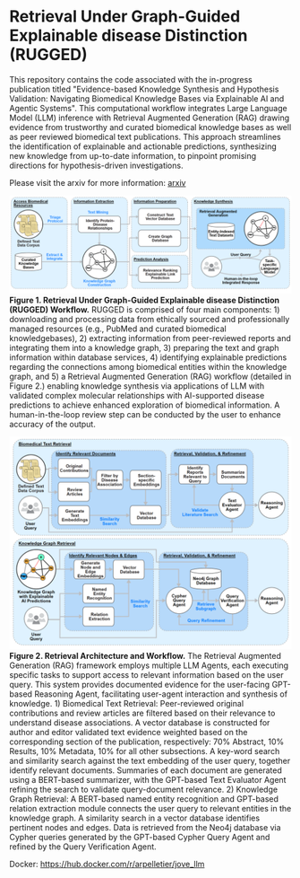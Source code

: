 # Retrieval Under Graph-Guided Explainable disease Distinction (RUGGED)
This repository contains the code associated with the in-progress publication titled "Evidence-based Knowledge Synthesis and Hypothesis Validation: Navigating Biomedical Knowledge Bases via Explainable AI and Agentic Systems". This computational workflow integrates Large Language Model (LLM) inference with Retrieval Augmented Generation (RAG) drawing evidence from trustworthy and curated biomedical knowledge bases as well as peer reviewed biomedical text publications. This approach streamlines the identification of explainable and actionable predictions, synthesizing new knowledge from up-to-date information, to pinpoint promising directions for hypothesis-driven investigations.

Please visit the arxiv for more information: [arxiv](https://arxiv.org/abs/2407.12888)

![workflow](assets/workflow.png)
**Figure 1. Retrieval Under Graph-Guided Explainable disease Distinction (RUGGED) Workflow.** RUGGED is comprised of four main components: 1) downloading and processing data from ethically sourced and professionally managed resources (e.g., PubMed and curated biomedical knowledgebases), 2) extracting information from peer-reviewed reports and integrating them into a knowledge graph, 3) preparing the text and graph information within database services, 4) identifying explainable predictions regarding the connections among biomedical entities within the knowledge graph, and 5) a Retrieval Augmented Generation (RAG) workflow (detailed in Figure 2.) enabling knowledge synthesis via applications of LLM with validated complex molecular relationships with AI-supported disease predictions to achieve enhanced exploration of biomedical information. A human-in-the-loop review step can be conducted by the user to enhance accuracy of the output.

![workflow](assets/retrieval.png)
**Figure 2. Retrieval Architecture and Workflow.** The Retrieval Augmented Generation (RAG) framework employs multiple LLM Agents, each executing specific tasks to support access to relevant information based on the user query. This system provides documented evidence for the user-facing GPT-based Reasoning Agent, facilitating user-agent interaction and synthesis of knowledge. 1) Biomedical Text Retrieval: Peer-reviewed original contributions and review articles are filtered based on their relevance to understand disease associations. A vector database is constructed for author and editor validated text evidence weighted based on the corresponding section of the publication, respectively: 70% Abstract, 10% Results, 10% Metadata, 10% for all other subsections. A key-word search and similarity search against the text embedding of the user query, together identify relevant documents. Summaries of each document are generated using a BERT-based summarizer, with the GPT-based Text Evaluator Agent refining the search to validate query-document relevance. 2) Knowledge Graph Retrieval: A BERT-based named entity recognition and GPT-based relation extraction module connects the user query to relevant entities in the knowledge graph. A similarity search in a vector database identifies pertinent nodes and edges. Data is retrieved from the Neo4j database via Cypher queries generated by the GPT-based Cypher Query Agent and refined by the Query Verification Agent.

Docker: https://hub.docker.com/r/arpelletier/jove_llm

